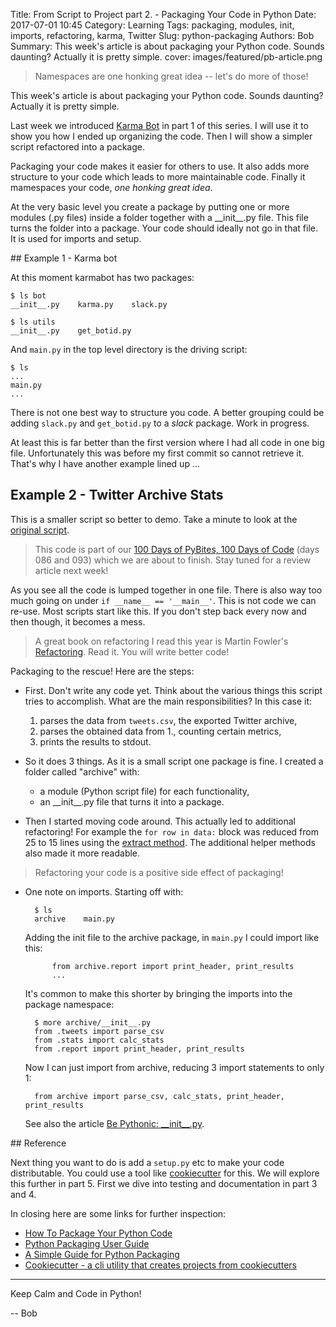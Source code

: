 Title: From Script to Project part 2. - Packaging Your Code in Python
Date: 2017-07-01 10:45
Category: Learning
Tags: packaging, modules, init, imports, refactoring, karma, Twitter
Slug: python-packaging
Authors: Bob
Summary: This week's article is about packaging your Python code. Sounds daunting? Actually it is pretty simple.
cover: images/featured/pb-article.png

> Namespaces are one honking great idea -- let's do more of those!

This week's article is about packaging your Python code. Sounds daunting? Actually it is pretty simple.

Last week we introduced [Karma Bot](https://github.com/pybites/karmabot) in part 1 of this series. I will use it to show you how I ended up organizing the code. Then I will show a simpler script refactored into a package.

Packaging your code makes it easier for others to use. It also adds more structure to your code which leads to more maintainable code. Finally it mamespaces your code, *one honking great idea*.

At the very basic level you create a package by putting one or more modules (.py files) inside a folder together with a \_\_init\_\_.py file. This file turns the folder into a package. Your code should ideally not go in that file. It is used for imports and setup.

## Example 1 - Karma bot

At this moment karmabot has two packages:

	$ ls bot
	__init__.py    karma.py    slack.py    

	$ ls utils
	__init__.py    get_botid.py

And `main.py` in the top level directory is the driving script:

	$ ls
	...
	main.py
	...

There is not one best way to structure you code. A better grouping could be adding `slack.py` and `get_botid.py` to a *slack* package. Work in progress.

At least this is far better than the first version where I had all code in one big file. Unfortunately this was before my first commit so cannot retrieve it. That's why I have another example lined up ... 

## Example 2 - Twitter Archive Stats

This is a smaller script so better to demo. Take a minute to look at the [original script](https://github.com/pybites/100DaysOfCode/blob/master/086/twitter_archive.py).

> This code is part of our [100 Days of PyBites, 100 Days of Code](https://pybit.es/special-100days.html) (days 086 and 093) which we are about to finish. Stay tuned for a review article next week!

As you see all the code is lumped together in one file. There is also way too much going on under `if __name__ == '__main__'`. This is not code we can re-use. Most scripts start like this. If you don't step back every now and then though, it becomes a mess.

> A great book on refactoring I read this year is Martin Fowler's [Refactoring](https://martinfowler.com/books/refactoring.html). Read it. You will write better code!

Packaging to the rescue! Here are the steps:

- First. Don't write any code yet. Think about the various things this script tries to accomplish. What are the main responsibilities? In this case it:

	1. parses the data from `tweets.csv`, the exported Twitter archive,
	2. parses the obtained data from 1., counting certain metrics,
	3. prints the results to stdout.

- So it does 3 things. As it is a small script one package is fine. I created a folder called "archive" with:

	- a module (Python script file) for each functionality,
	- an \_\_init\_\_.py file that turns it into a package.

- Then I started moving code around. This actually led to additional refactoring! For example the `for row in data:` block was reduced from 25 to 15 lines using the [extract method](https://refactoring.com/catalog/extractMethod.html). The additional helper methods also made it more readable.

> Refactoring your code is a positive side effect of packaging!

- One note on imports. Starting off with:

		$ ls
		archive    main.py

	Adding the init file to the archive package, in `main.py` I could import like this:

			from archive.report import print_header, print_results
			...

	It's common to make this shorter by bringing the imports into the package namespace:

		$ more archive/__init__.py
		from .tweets import parse_csv
		from .stats import calc_stats
		from .report import print_header, print_results

	Now I can just import from archive, reducing 3 import statements to only 1: 

		from archive import parse_csv, calc_stats, print_header, print_results

	See also the article [Be Pythonic: \_\_init\_\_.py](http://mikegrouchy.com/blog/2012/05/be-pythonic-__init__py.html).

## Reference

Next thing you want to do is add a `setup.py` etc to make your code distributable. You could use a tool like [cookiecutter]((https://github.com/audreyr/cookiecutter)) for this. We will explore this further in part 5. First we dive into testing and documentation in part 3 and 4.

In closing here are some links for further inspection:

- [How To Package Your Python Code](https://python-packaging.readthedocs.io/en/latest/)
- [Python Packaging User Guide](https://packaging.python.org/)
- [A Simple Guide for Python Packaging](https://medium.com/small-things-about-python/lets-talk-about-python-packaging-6d84b81f1bb5)
- [Cookiecutter - a cli utility that creates projects from cookiecutters](https://github.com/audreyr/cookiecutter)

---

Keep Calm and Code in Python!

-- Bob
